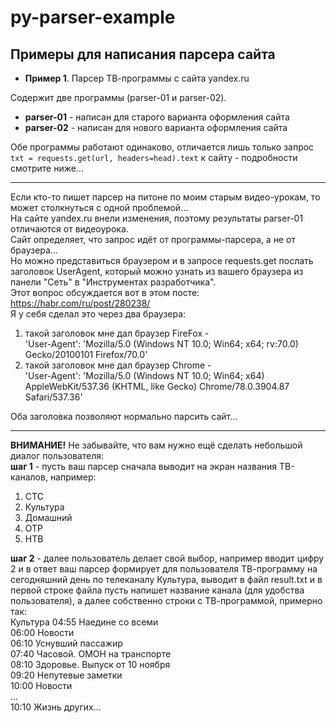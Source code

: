 # py-parser-example
## Примеры для написания парсера сайта

* __Пример 1__. Парсер ТВ-программы с сайта yandex.ru

Содержит две программы (parser-01 и parser-02).  
* __parser-01__ - написан для старого варианта оформления сайта  
* __parser-02__ - написан для нового варианта оформления сайта  

Обе программы работают одинаково, отличается лишь только запрос `txt = requests.get(url, headers=head).text` к сайту - подробности смотрите ниже...  

---

Если кто-то пишет парсер на питоне по моим старым видео-урокам, то может столкнуться с одной проблемой...  
На сайте yandex.ru внели изменения, поэтому результаты parser-01 отличаются от видеоурока.  
Сайт определяет, что запрос идёт от программы-парсера, а не от браузера...  
Но можно представиться браузером и в запросе requests.get послать заголовок UserAgent, который можно узнать из вашего браузера из панели "Сеть" в "Инструментах разработчика".  
Этот вопрос обсуждается вот в этом посте: https://habr.com/ru/post/280238/  
Я у себя сделал это через два браузера:  
1) такой заголовок мне дал браузер FireFox -  
'User-Agent': 'Mozilla/5.0 (Windows NT 10.0; Win64; x64; rv:70.0) Gecko/20100101 Firefox/70.0'  
2) такой заголовок мне дал браузер Chrome -  
'User-Agent': 'Mozilla/5.0 (Windows NT 10.0; Win64; x64) AppleWebKit/537.36 (KHTML, like Gecko) Chrome/78.0.3904.87 Safari/537.36'  
  
Оба заголовка позволяют нормально парсить сайт...

---

__ВНИМАНИЕ!__ Не забывайте, что вам нужно ещё сделать небольшой диалог пользователя:  
__шаг 1__ - пусть ваш парсер сначала выводит на экран названия ТВ-каналов, например:
1. СТС  
2. Культура  
3. Домашний  
4. ОТР  
5. НТВ  

__шаг 2__ - далее пользователь делает свой выбор, например вводит цифру 2 и в ответ ваш парсер формирует для пользователя ТВ-программу на сегодняшний день по телеканалу Культура, выводит в файл result.txt и в первой строке файла пусть напишет название канала (для удобства пользователя), а далее собственно строки с ТВ-программой, примерно так:  
Культура
04:55	Наедине со всеми  
06:00	Новости  
06:10	Уснувший пассажир  
07:40	Часовой. ОМОН на транспорте  
08:10	Здоровье. Выпуск от 10 ноября  
09:20	Непутевые заметки  
10:00	Новости  
...  
10:10	Жизнь других...
